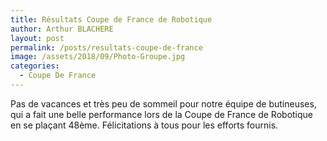```yaml
---
title: Résultats Coupe de France de Robotique
author: Arthur BLACHERE
layout: post
permalink: /posts/resultats-coupe-de-france
image: /assets/2018/09/Photo-Groupe.jpg
categories:
  - Coupe De France
---
```

Pas de vacances et très peu de sommeil pour notre équipe de butineuses, qui a fait une belle performance lors de la Coupe de France de Robotique en se plaçant 48ème. Félicitations à tous pour les efforts fournis.
